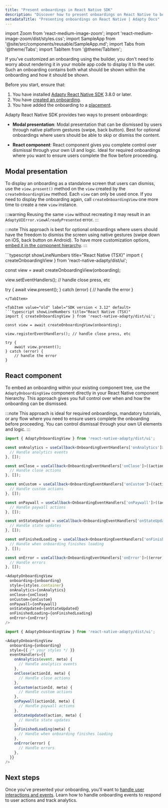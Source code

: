 ```yaml
---
title: "Present onboardings in React Native SDK"
description: "Discover how to present onboardings on React Native to boost conversions and revenue."
metadataTitle: "Presenting onboardings on React Native | Adapty Docs"
---
```


import Zoom from 'react-medium-image-zoom';
import 'react-medium-image-zoom/dist/styles.css';
import SampleApp from '@site/src/components/reusable/SampleApp.md';
import Tabs from '@theme/Tabs';
import TabItem from '@theme/TabItem';

If you've customized an onboarding using the builder, you don't need to worry about rendering it in your mobile app code to display it to the user. Such an onboarding contains both what should be shown within the onboarding and how it should be shown.

Before you start, ensure that:

1. You have installed [Adapty React Native SDK](sdk-installation-reactnative.md) 3.8.0 or later.
2. You have [created an onboarding](create-onboarding.md).
3. You have added the onboarding to a [placement](placements.md).

Adapty React Native SDK provides two ways to present onboardings:

- **Modal presentation**: Modal presentation that can be dismissed by users through native platform gestures (swipe, back button). Best for optional onboardings where users should be able to skip or dismiss the content.

- **React component**: React component gives you complete control over dismissal through your own UI and logic. Ideal for required onboardings where you want to ensure users complete the flow before proceeding.

## Modal presentation

To display an onboarding as a standalone screen that users can dismiss, use the `view.present()` method on the `view` created by the `createOnboardingView` method. Each `view` can only be used once. If you need to display the onboarding again, call `createOnboardingView` one more time to create a new `view` instance.

:::warning
Reusing the same `view` without recreating it may result in an `AdaptyUIError.viewAlreadyPresented` error.
:::

:::note
This approach is best for optional onboardings where users should have the freedom to dismiss the screen using native gestures (swipe down on iOS, back button on Android). To have more customization options, [embed it in the component hierarchy](#embed-in-component-hierarchy).
:::

<Tabs groupId="version" queryString>
<TabItem value="new" label="SDK version 3.12 or later" default>
```typescript showLineNumbers title="React Native (TSX)"
import { createOnboardingView } from 'react-native-adapty/dist/ui';

const view = await createOnboardingView(onboarding);

view.setEventHandlers(); // handle close press, etc

try {
    await view.present();
} catch (error) {
    // handle the error
}
```
</TabItem>

<TabItem value="old" label="SDK version < 3.12" default>
```typescript showLineNumbers title="React Native (TSX)"
import { createOnboardingView } from 'react-native-adapty/dist/ui';

const view = await createOnboardingView(onboarding);

view.registerEventHandlers(); // handle close press, etc

try {
    await view.present();
} catch (error) {
    // handle the error
}
```
</TabItem>
</Tabs>



## React component

To embed an onboarding within your existing component tree, use the `AdaptyOnboardingView` component directly in your React Native component hierarchy. This approach gives you full control over when and how the onboarding can be dismissed.

:::note
This approach is ideal for required onboardings, mandatory tutorials, or any flow where you need to ensure users complete the onboarding before proceeding. You can control dismissal through your own UI elements and logic.
:::

<Tabs groupId="version" queryString>
<TabItem value="new" label="SDK version 3.12 or later" default>

```typescript showLineNumbers title="React Native (TSX)"
import { AdaptyOnboardingView } from 'react-native-adapty/dist/ui';

const onAnalytics = useCallback<OnboardingEventHandlers['onAnalytics']>((event, meta) => {
  // Handle analytics events
}, []);

const onClose = useCallback<OnboardingEventHandlers['onClose']>((actionId, meta) => {
  // Handle close actions
}, []);

const onCustom = useCallback<OnboardingEventHandlers['onCustom']>((actionId, meta) => {
  // Handle custom actions
}, []);

const onPaywall = useCallback<OnboardingEventHandlers['onPaywall']>((actionId, meta) => {
  // Handle paywall actions
}, []);

const onStateUpdated = useCallback<OnboardingEventHandlers['onStateUpdated']>((action, meta) => {
  // Handle state updates
}, []);

const onFinishedLoading = useCallback<OnboardingEventHandlers['onFinishedLoading']>((meta) => {
  // Handle when onboarding finishes loading
}, []);

const onError = useCallback<OnboardingEventHandlers['onError']>((error) => {
  // Handle errors
}, []);

<AdaptyOnboardingView
  onboarding={onboarding}
  style={styles.container}
  onAnalytics={onAnalytics}
  onClose={onClose}
  onCustom={onCustom}
  onPaywall={onPaywall}
  onStateUpdated={onStateUpdated}
  onFinishedLoading={onFinishedLoading}
  onError={onError}
/>
```
</TabItem>

<TabItem value="old" label="SDK version < 3.12" default>

```typescript showLineNumbers title="React Native (TSX)"
import { AdaptyOnboardingView } from 'react-native-adapty/dist/ui';

<AdaptyOnboardingView
  onboarding={onboarding}
  style={{ /* your styles */ }}
  eventHandlers={{
    onAnalytics(event, meta) { 
      // Handle analytics events
    },
    onClose(actionId, meta) { 
      // Handle close actions
    },
    onCustom(actionId, meta) { 
      // Handle custom actions
    },
    onPaywall(actionId, meta) { 
      // Handle paywall actions
    },
    onStateUpdated(action, meta) { 
      // Handle state updates
    },
    onFinishedLoading(meta) { 
      // Handle when onboarding finishes loading
    },
    onError(error) { 
      // Handle errors
    },
  }}
/>
```
</TabItem>
</Tabs>

## Next steps

Once you've presented your onboarding, you'll want to [handle user interactions and events](react-native-handling-onboarding-events.md). Learn how to handle onboarding events to respond to user actions and track analytics.
